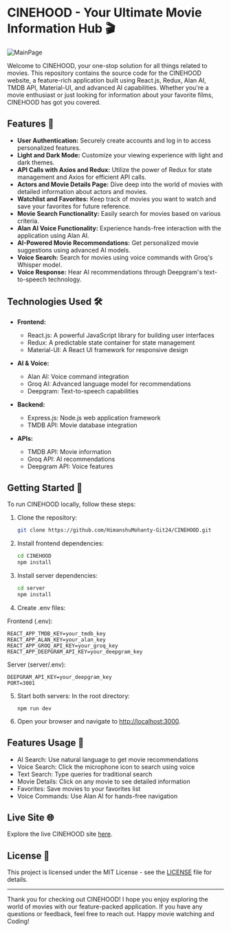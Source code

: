 # CINEHOOD - Your Ultimate Movie Information Hub 🎬

![MainPage](https://github.com/HimanshuMohanty-Git24/CINEHOOD/assets/94133298/0a677023-b5cf-4766-82aa-23bd5812e77c)

Welcome to CINEHOOD, your one-stop solution for all things related to movies. This repository contains the source code for the CINEHOOD website, a feature-rich application built using React.js, Redux, Alan AI, TMDB API, Material-UI, and advanced AI capabilities. Whether you're a movie enthusiast or just looking for information about your favorite films, CINEHOOD has got you covered.

## Features 🚀

- **User Authentication:** Securely create accounts and log in to access personalized features.
- **Light and Dark Mode:** Customize your viewing experience with light and dark themes.
- **API Calls with Axios and Redux:** Utilize the power of Redux for state management and Axios for efficient API calls.
- **Actors and Movie Details Page:** Dive deep into the world of movies with detailed information about actors and movies.
- **Watchlist and Favorites:** Keep track of movies you want to watch and save your favorites for future reference.
- **Movie Search Functionality:** Easily search for movies based on various criteria.
- **Alan AI Voice Functionality:** Experience hands-free interaction with the application using Alan AI.
- **AI-Powered Movie Recommendations:** Get personalized movie suggestions using advanced AI models.
- **Voice Search:** Search for movies using voice commands with Groq's Whisper model.
- **Voice Response:** Hear AI recommendations through Deepgram's text-to-speech technology.

## Technologies Used 🛠️

- **Frontend:**
  - React.js: A powerful JavaScript library for building user interfaces
  - Redux: A predictable state container for state management
  - Material-UI: A React UI framework for responsive design
  
- **AI & Voice:**
  - Alan AI: Voice command integration
  - Groq AI: Advanced language model for recommendations
  - Deepgram: Text-to-speech capabilities
  
- **Backend:**
  - Express.js: Node.js web application framework
  - TMDB API: Movie database integration
  
- **APIs:**
  - TMDB API: Movie information
  - Groq API: AI recommendations
  - Deepgram API: Voice features

## Getting Started 🏁

To run CINEHOOD locally, follow these steps:

1. Clone the repository:

   ```bash
   git clone https://github.com/HimanshuMohanty-Git24/CINEHOOD.git
   ```

2. Install frontend dependencies:

   ```bash
   cd CINEHOOD
   npm install
   ```

3. Install server dependencies:

   ```bash
   cd server
   npm install
   ```
4. Create .env files:

Frontend (.env):
   ```
   REACT_APP_TMDB_KEY=your_tmdb_key
   REACT_APP_ALAN_KEY=your_alan_key
   REACT_APP_GROQ_API_KEY=your_groq_key
   REACT_APP_DEEPGRAM_API_KEY=your_deepgram_key
   ```
Server (server/.env):
   ```
   DEEPGRAM_API_KEY=your_deepgram_key
   PORT=3001
   ```
5. Start both servers:
In the root directory:
   ```
   npm run dev
   ```
6. Open your browser and navigate to [http://localhost:3000](http://localhost:3000).

## Features Usage 🎯

- AI Search: Use natural language to get movie recommendations
- Voice Search: Click the microphone icon to search using voice
- Text Search: Type queries for traditional search
- Movie Details: Click on any movie to see detailed information
- Favorites: Save movies to your favorites list
- Voice Commands: Use Alan AI for hands-free navigation

## Live Site 🌐

Explore the live CINEHOOD site [here](https://cinehood.netlify.app/).

## License 📄

This project is licensed under the MIT License - see the [LICENSE](LICENSE) file for details.

---

Thank you for checking out CINEHOOD! I hope you enjoy exploring the world of movies with our feature-packed application. If you have any questions or feedback, feel free to reach out. Happy movie watching and Coding!
